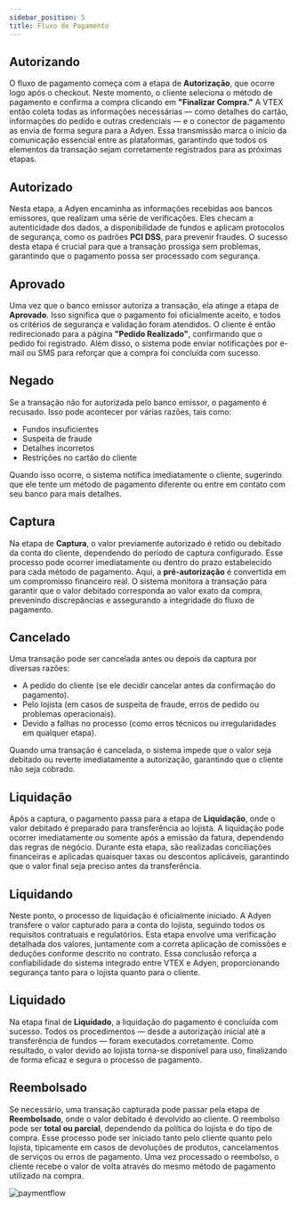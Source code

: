 ```yaml
---
sidebar_position: 5
title: Fluxo de Pagamento
---
```



## Autorizando

O fluxo de pagamento começa com a etapa de **Autorização**, que ocorre logo após o checkout. Neste momento, o cliente seleciona o método de pagamento e confirma a compra clicando em **"Finalizar Compra."** A VTEX então coleta todas as informações necessárias — como detalhes do cartão, informações do pedido e outras credenciais — e o conector de pagamento as envia de forma segura para a Adyen. Essa transmissão marca o início da comunicação essencial entre as plataformas, garantindo que todos os elementos da transação sejam corretamente registrados para as próximas etapas.

## Autorizado

Nesta etapa, a Adyen encaminha as informações recebidas aos bancos emissores, que realizam uma série de verificações. Eles checam a autenticidade dos dados, a disponibilidade de fundos e aplicam protocolos de segurança, como os padrões **PCI DSS**, para prevenir fraudes. O sucesso desta etapa é crucial para que a transação prossiga sem problemas, garantindo que o pagamento possa ser processado com segurança.

## Aprovado

Uma vez que o banco emissor autoriza a transação, ela atinge a etapa de **Aprovado**. Isso significa que o pagamento foi oficialmente aceito, e todos os critérios de segurança e validação foram atendidos. O cliente é então redirecionado para a página **"Pedido Realizado"**, confirmando que o pedido foi registrado. Além disso, o sistema pode enviar notificações por e-mail ou SMS para reforçar que a compra foi concluída com sucesso.

## Negado

Se a transação não for autorizada pelo banco emissor, o pagamento é recusado. Isso pode acontecer por várias razões, tais como:
- Fundos insuficientes
- Suspeita de fraude
- Detalhes incorretos
- Restrições no cartão do cliente

Quando isso ocorre, o sistema notifica imediatamente o cliente, sugerindo que ele tente um método de pagamento diferente ou entre em contato com seu banco para mais detalhes.

## Captura

Na etapa de **Captura**, o valor previamente autorizado é retido ou debitado da conta do cliente, dependendo do período de captura configurado. Esse processo pode ocorrer imediatamente ou dentro do prazo estabelecido para cada método de pagamento. Aqui, a **pré-autorização** é convertida em um compromisso financeiro real. O sistema monitora a transação para garantir que o valor debitado corresponda ao valor exato da compra, prevenindo discrepâncias e assegurando a integridade do fluxo de pagamento.

## Cancelado

Uma transação pode ser cancelada antes ou depois da captura por diversas razões:
- A pedido do cliente (se ele decidir cancelar antes da confirmação do pagamento).
- Pelo lojista (em casos de suspeita de fraude, erros de pedido ou problemas operacionais).
- Devido a falhas no processo (como erros técnicos ou irregularidades em qualquer etapa).

Quando uma transação é cancelada, o sistema impede que o valor seja debitado ou reverte imediatamente a autorização, garantindo que o cliente não seja cobrado.

## Liquidação

Após a captura, o pagamento passa para a etapa de **Liquidação**, onde o valor debitado é preparado para transferência ao lojista. A liquidação pode ocorrer imediatamente ou somente após a emissão da fatura, dependendo das regras de negócio. Durante esta etapa, são realizadas conciliações financeiras e aplicadas quaisquer taxas ou descontos aplicáveis, garantindo que o valor final seja preciso antes da transferência.

## Liquidando

Neste ponto, o processo de liquidação é oficialmente iniciado. A Adyen transfere o valor capturado para a conta do lojista, seguindo todos os requisitos contratuais e regulatórios. Esta etapa envolve uma verificação detalhada dos valores, juntamente com a correta aplicação de comissões e deduções conforme descrito no contrato. Essa conclusão reforça a confiabilidade do sistema integrado entre VTEX e Adyen, proporcionando segurança tanto para o lojista quanto para o cliente.

## Liquidado

Na etapa final de **Liquidado**, a liquidação do pagamento é concluída com sucesso. Todos os procedimentos — desde a autorização inicial até a transferência de fundos — foram executados corretamente. Como resultado, o valor devido ao lojista torna-se disponível para uso, finalizando de forma eficaz e segura o processo de pagamento.

## Reembolsado

Se necessário, uma transação capturada pode passar pela etapa de **Reembolsado**, onde o valor debitado é devolvido ao cliente. O reembolso pode ser **total ou parcial**, dependendo da política do lojista e do tipo de compra. Esse processo pode ser iniciado tanto pelo cliente quanto pelo lojista, tipicamente em casos de devoluções de produtos, cancelamentos de serviços ou erros de pagamento. Uma vez processado o reembolso, o cliente recebe o valor de volta através do mesmo método de pagamento utilizado na compra.

![paymentflow](https://i.imgur.com/yWGGPkR.png)
